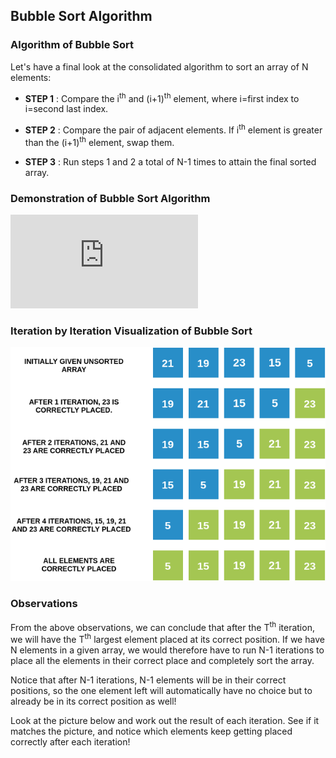 ## Bubble Sort Algorithm

### Algorithm of Bubble Sort
Let's have a final look at the consolidated algorithm to sort an array of N elements:

  - **STEP 1** : Compare the i<sup>th</sup> and (i+1)<sup>th</sup> element, where i=first index to i=second last index.

  - **STEP 2** : Compare the pair of adjacent elements. If i<sup>th</sup> element is greater than the (i+1)<sup>th</sup> element, swap them.

  - **STEP 3** : Run steps 1 and 2 a total of N-1 times to attain the final sorted array.

### Demonstration of Bubble Sort Algorithm
<iframe src="https://www.youtube.com/embed/aFjElrUB0Qw" frameborder="0" allow="autoplay; encrypted-media" allowfullscreen></iframe>

### Iteration by Iteration Visualization of Bubble Sort
<img src="images/bubble.png"/>

### Observations

From the above observations, we can conclude that after the T<sup>th</sup> iteration, we will have the T<sup>th</sup> largest element placed at its correct position. If we have N elements in a given array, we would therefore have to run N-1 iterations to place all the elements in their correct place and completely sort the array.

Notice that after N-1 iterations, N-1 elements will be in their correct positions, so the one element left will automatically have no choice but to already be in its correct position as well!

Look at the picture below and work out the result of each iteration. See if it matches the picture, and notice which elements keep getting placed correctly after each iteration! 
